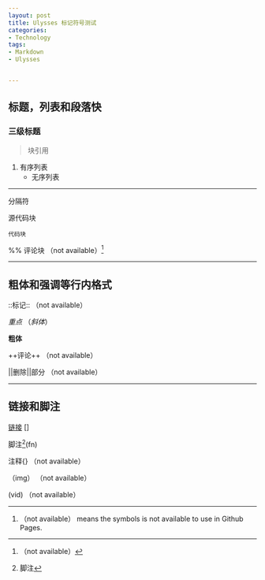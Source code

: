 ```yaml
---
layout: post
title: Ulysses 标记符号测试
categories: 
- Technology
tags:
- Markdown
- Ulysses


---
```


## 标题，列表和段落快

### 三级标题

> 块引用

1. 有序列表
	  - 无序列表

---- 
分隔符

 源代码块  

	代码块  

<!--more-->
%% 评论块  （not available）[^1]

---- 
## 粗体和强调等行内格式
::标记::   （not available）

_重点_  （*斜体*）

**粗体**

++评论++   （not available）

||删除||部分 （not available）

---- 
## 链接和脚注
[链接][1] []

脚注[^2](fn)

注释{}   （not available）

![]()（img）   （not available）

(vid)   （not available）

---- 
1. （not available） means the symbols is not available to use in Github Pages.






[^1]:	（not available）

[^2]:	脚注

[1]:	http://tzungtzu.github.com

